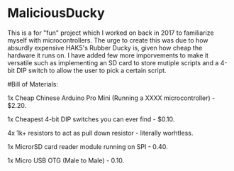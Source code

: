 # MaliciousDucky
This is a for "fun" project which I worked on back in 2017 to familiarize myself with microcontrollers. The urge to create this was due to how absurdly expensive HAK5's Rubber Ducky is, given how cheap the hardware it runs on. I have added few more imporvements to make it versatile such as implementing an SD card to store mutiple scripts and a 4-bit DIP switch to allow the user to pick a certain script.

#Bill of Materials:

1x Cheap Chinese Arduino Pro Mini (Running a XXXX microcontroller) - $2.20.

1x Cheapest 4-bit DIP switches you can ever find - $0.10.

4x 1k+ resistors to act as pull down resistor - literally worhtless. 

1x MicrorSD card reader module running on SPI - 0.40.

1x Micro USB OTG (Male to Male) - 0.10.


